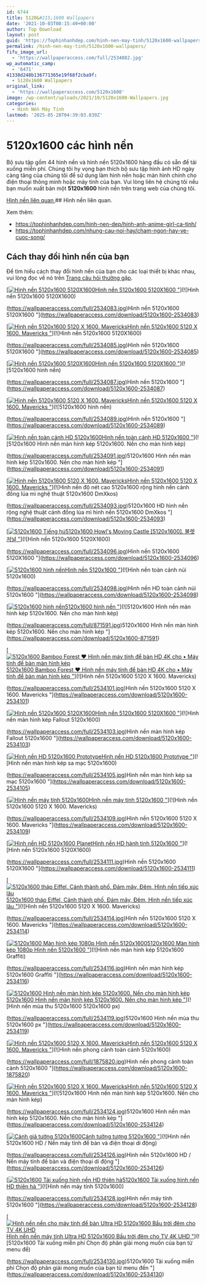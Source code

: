 ```yaml
---
id: 6744
title: 5120&#215;1600 Wallpapers
date: '2021-10-03T08:15:49+00:00'
author: Top Download
layout: post
guid: 'https://Tophinhanhdep.com/hinh-nen-may-tinh/5120x1600-wallpapers/'
permalink: /hinh-nen-may-tinh/5120x1600-wallpapers/
fifu_image_url:
  - 'https://wallpaperaccess.com/full/2534082.jpg'
wp_automatic_camp:
  - '6471'
41338d248b136771365e19f68f2cba9f:
  - 5120x1600 Wallpapers
original_link:
  - 'https://wallpaperaccess.com/5120x1600'
image: /wp-content/uploads/2021/10/5120x1600-Wallpapers.jpg
categories:
  - Hình Nền Máy Tính
lastmod: '2025-05-28T04:39:03.839Z'
---
```

# 5120x1600 các hình nền

Bộ sưu tập gồm 44 hình nền và hình nền 5120x1600 hàng đầu có sẵn để tải xuống miễn phí. Chúng tôi hy vọng bạn thích bộ sưu tập hình ảnh HD ngày càng tăng của chúng tôi để sử dụng làm hình nền hoặc màn hình chính cho điện thoại thông minh hoặc máy tính của bạn. Vui lòng liên hệ chúng tôi nếu bạn muốn xuất bản một **5120x1600** hình nền trên trang web của chúng tôi.

[Hình nền liên quan ](#related) ## Hình nền liên quan.

   
 Xem thêm:

   
- <https://tophinhanhdep.com/hinh-nen-dep/hinh-anh-anime-girl-ca-tinh/>
- <https://tophinhanhdep.com/nhung-cau-noi-hay/cham-ngon-hay-ve-cuoc-song/>

## Cách thay đổi hình nền của bạn

Để tìm hiểu cách thay đổi hình nền của bạn cho các loại thiết bị khác nhau, vui lòng đọc về nó trên [Trang câu hỏi thường gặp](https://tophinhanhdep.com/faq/).

  
[[![Hình nền 5120x1600 5120X1600](https://wallpaperaccess.com/full/2534082.jpg)Hình nền 5120x1600 5120X1600 "](https://wallpaperaccess.com/download/5120x1600-2534082)](![Hình nền 5120x1600 5120X1600)

(https://wallpaperaccess.com/full/2534083.jpg)Hình nền 5120x1600 5120X1600 "](https://wallpaperaccess.com/download/5120x1600-2534083)

[[![Hình nền 5120x1600 5120 X 1600.  Mavericks](https://wallpaperaccess.com/full/2534084.jpg)Hình nền 5120x1600 5120 X 1600. Mavericks "](https://wallpaperaccess.com/download/5120x1600-2534084)](![Hình nền 5120x1600 5120X1600)

(https://wallpaperaccess.com/full/2534085.jpg)Hình nền 5120x1600 5120X1600 "](https://wallpaperaccess.com/download/5120x1600-2534085)

[[![Hình nền 5120x1600 5120X1600](https://wallpaperaccess.com/full/2534086.jpg)Hình nền 5120x1600 5120X1600 "](https://wallpaperaccess.com/download/5120x1600-2534086)](![5120x1600 hình nền)

(https://wallpaperaccess.com/full/2534087.jpg)Hình nền 5120x1600 "](https://wallpaperaccess.com/download/5120x1600-2534087)

[[![Hình nền 5120x1600 5120 X 1600.  Mavericks](https://wallpaperaccess.com/full/2534088.jpg)Hình nền 5120x1600 5120 X 1600. Mavericks "](https://wallpaperaccess.com/download/5120x1600-2534088)](![5120x1600 hình nền)

(https://wallpaperaccess.com/full/2534089.jpg)Hình nền 5120x1600 "](https://wallpaperaccess.com/download/5120x1600-2534089)

[[![Hình nền toàn cảnh HD 5120x1600](https://wallpaperaccess.com/full/2534090.jpg)Hình nền toàn cảnh HD 5120x1600 "](https://wallpaperaccess.com/download/5120x1600-2534090)](![5120x1600 Hình nền màn hình kép 5120x1600.  Nền cho màn hình kép)

(https://wallpaperaccess.com/full/2534091.jpg)5120x1600 Hình nền màn hình kép 5120x1600. Nền cho màn hình kép "](https://wallpaperaccess.com/download/5120x1600-2534091)

[[![Hình nền 5120x1600 5120 X 1600.  Mavericks](https://wallpaperaccess.com/full/2534092.jpg)Hình nền 5120x1600 5120 X 1600. Mavericks "](https://wallpaperaccess.com/download/5120x1600-2534092)](![Hình nền độ nét cao 5120x1600 rộng hình nền cánh đồng lúa mì nghệ thuật 5120x1600 DmXkos)

(https://wallpaperaccess.com/full/2534093.jpg)5120x1600 HD hình nền rộng nghệ thuật cánh đồng lúa mì hình nền 5120x1600 DmXkos "](https://wallpaperaccess.com/download/5120x1600-2534093)

[[![5120x1600 Tiếng hú](https://wallpaperaccess.com/full/2534095.jpg)5120x1600 Howl's Moving Castle \[5120x1600\]. 불렛 저널 "](https://wallpaperaccess.com/download/5120x1600-2534095)](![Hình nền 5120x1600 5120X1600)

(https://wallpaperaccess.com/full/2534096.jpg)Hình nền 5120x1600 5120X1600 "](https://wallpaperaccess.com/download/5120x1600-2534096)

[[![5120x1600 hình nền](https://wallpaperaccess.com/full/2534097.jpg)Hình nền 5120x1600 "](https://wallpaperaccess.com/download/5120x1600-2534097)](![Hình nền toàn cảnh núi 5120x1600)

(https://wallpaperaccess.com/full/2534098.jpg)Hình nền HD toàn cảnh núi 5120x1600 "](https://wallpaperaccess.com/download/5120x1600-2534098)

[[![5120x1600 hình nền](https://wallpaperaccess.com/full/2534099.jpg)5120x1600 hình nền "](https://wallpaperaccess.com/download/5120x1600-2534099)](![5120x1600 Hình nền màn hình kép 5120x1600.  Nền cho màn hình kép)

(https://wallpaperaccess.com/full/871591.jpg)5120x1600 Hình nền màn hình kép 5120x1600. Nền cho màn hình kép "](https://wallpaperaccess.com/download/5120x1600-871591)

[[![5120x1600 Bamboo Forest ❤ Hình nền máy tính để bàn HD 4K cho • Máy tính để bàn màn hình kép](https://wallpaperaccess.com/full/728592.jpg)5120x1600 Bamboo Forest ❤ Hình nền máy tính để bàn HD 4K cho • Máy tính để bàn màn hình kép "](https://wallpaperaccess.com/download/5120x1600-728592)](![Hình nền 5120x1600 5120 X 1600.  Mavericks)

(https://wallpaperaccess.com/full/2534101.jpg)Hình nền 5120x1600 5120 X 1600. Mavericks "](https://wallpaperaccess.com/download/5120x1600-2534101)

[[![Hình nền 5120x1600 5120X1600](https://wallpaperaccess.com/full/2534102.jpg)Hình nền 5120x1600 5120X1600 "](https://wallpaperaccess.com/download/5120x1600-2534102)](![Hình nền màn hình kép Fallout 5120x1600)

(https://wallpaperaccess.com/full/2534103.jpg)Hình nền màn hình kép Fallout 5120x1600 "](https://wallpaperaccess.com/download/5120x1600-2534103)

[[![Hình nền HD 5120x1600 Prototype](https://wallpaperaccess.com/full/2534104.jpg)Hình nền HD 5120x1600 Prototype "](https://wallpaperaccess.com/download/5120x1600-2534104)](![Hình nền màn hình kép sa mạc 5120x1600)

(https://wallpaperaccess.com/full/2534105.jpg)Hình nền màn hình kép sa mạc 5120x1600 "](https://wallpaperaccess.com/download/5120x1600-2534105)

[[![Hình nền máy tính 5120x1600](https://wallpaperaccess.com/full/2534108.jpg)Hình nền máy tính 5120x1600 "](https://wallpaperaccess.com/download/5120x1600-2534108)](![Hình nền 5120x1600 5120 X 1600.  Mavericks)

(https://wallpaperaccess.com/full/2534109.jpg)Hình nền 5120x1600 5120 X 1600. Mavericks "](https://wallpaperaccess.com/download/5120x1600-2534109)

[[![Hình nền HD 5120x1600 Planet](https://wallpaperaccess.com/full/2534110.jpg)Hình nền HD hành tinh 5120x1600 "](https://wallpaperaccess.com/download/5120x1600-2534110)](![Hình nền 5120x1600 5120X1600)

(https://wallpaperaccess.com/full/2534111.jpg)Hình nền 5120x1600 5120X1600 "](https://wallpaperaccess.com/download/5120x1600-2534111)

[[![5120x1600 tháp Eiffel, Cảnh thành phố, Đám mây, Đêm, Hình nền tiếp xúc lâu](https://wallpaperaccess.com/full/2534113.jpg)5120x1600 tháp Eiffel, Cảnh thành phố, Đám mây, Đêm, Hình nền tiếp xúc lâu "](https://wallpaperaccess.com/download/5120x1600-2534113)](![Hình nền 5120x1600 5120 X 1600.  Mavericks)

(https://wallpaperaccess.com/full/2534114.jpg)Hình nền 5120x1600 5120 X 1600. Mavericks "](https://wallpaperaccess.com/download/5120x1600-2534114)

[[![5120x1600 Màn hình kép 1080p Hình nền 5120x1600](https://wallpaperaccess.com/full/2534115.jpg)5120x1600 Màn hình kép 1080p Hình nền 5120x1600 "](https://wallpaperaccess.com/download/5120x1600-2534115)](![Hình nền màn hình kép 5120x1600 Graffiti)

(https://wallpaperaccess.com/full/2534116.jpg)Hình nền màn hình kép 5120x1600 Graffiti "](https://wallpaperaccess.com/download/5120x1600-2534116)

[[![5120x1600 Hình nền màn hình kép 5120x1600.  Nền cho màn hình kép](https://wallpaperaccess.com/full/2534117.jpg)5120x1600 Hình nền màn hình kép 5120x1600. Nền cho màn hình kép "](https://wallpaperaccess.com/download/5120x1600-2534117)](![Hình nền mùa thu 5120x1600 5120x1600 px)

(https://wallpaperaccess.com/full/2534119.jpg)5120x1600 Hình nền mùa thu 5120x1600 px "](https://wallpaperaccess.com/download/5120x1600-2534119)

[[![Hình nền 5120x1600 5120 X 1600.  Mavericks](https://wallpaperaccess.com/full/2534121.jpg)Hình nền 5120x1600 5120 X 1600. Mavericks "](https://wallpaperaccess.com/download/5120x1600-2534121)](![Hình nền phong cảnh toàn cảnh 5120x1600)

(https://wallpaperaccess.com/full/1875820.jpg)Hình nền phong cảnh toàn cảnh 5120x1600 "](https://wallpaperaccess.com/download/5120x1600-1875820)

[[![Hình nền 5120x1600 5120 X 1600.  Mavericks](https://wallpaperaccess.com/full/2534123.jpg)Hình nền 5120x1600 5120 X 1600. Mavericks "](https://wallpaperaccess.com/download/5120x1600-2534123)](![5120x1600 Hình nền màn hình kép 5120x1600.  Nền cho màn hình kép)

(https://wallpaperaccess.com/full/2534124.jpg)5120x1600 Hình nền màn hình kép 5120x1600. Nền cho màn hình kép "](https://wallpaperaccess.com/download/5120x1600-2534124)

[[![Cảnh giả tưởng 5120x1600](https://wallpaperaccess.com/full/2534125.jpg)Cảnh tưởng tượng 5120x1600 "](https://wallpaperaccess.com/download/5120x1600-2534125)](![Hình nền 5120x1600 HD / Nền máy tính để bàn và điện thoại di động)

(https://wallpaperaccess.com/full/2534126.jpg)Hình nền 5120x1600 HD / Nền máy tính để bàn và điện thoại di động "](https://wallpaperaccess.com/download/5120x1600-2534126)

[[![5120x1600 Tải xuống hình nền HD thiên hà](https://wallpaperaccess.com/full/2534127.jpg)5120x1600 Tải xuống hình nền HD thiên hà "](https://wallpaperaccess.com/download/5120x1600-2534127)](![Hình nền máy tính 5120x1600)

(https://wallpaperaccess.com/full/2534128.jpg)Hình nền máy tính 5120x1600 "](https://wallpaperaccess.com/download/5120x1600-2534128)

[[![Hình nền nền cho máy tính để bàn Ultra HD 5120x1600 Bầu trời đêm cho TV 4K UHD](https://wallpaperaccess.com/full/2534129.jpg)Hình nền nền máy tính Ultra HD 5120x1600 Bầu trời đêm cho TV 4K UHD "](https://wallpaperaccess.com/download/5120x1600-2534129)](![5120x1600 Tải xuống miễn phí Chọn độ phân giải mong muốn của bạn từ menu để)

(https://wallpaperaccess.com/full/2534130.jpg)5120x1600 Tải xuống miễn phí Chọn độ phân giải mong muốn của bạn từ menu đến "](https://wallpaperaccess.com/download/5120x1600-2534130)
